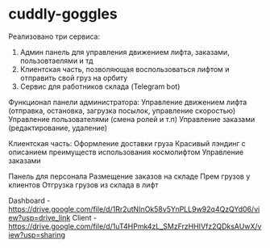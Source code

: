 # cuddly-goggles
Реализовано три сервиса:
1. Админ панель для управления движением лифта, заказами, пользовтаелями и тд
2. Клиентская часть, позволяющая воспользоваться лифтом и отправить свой груз на орбиту
3. Сервис для работников склада (Telegram bot)

Функционал панели администратора:
Управление движением лифта (отправка, остановка, загрузка посылок, управление скоростью)
Управление пользователями (смена ролей и т.п)
Управление заказами (редактирование, удаление)

Клиентская часть:
Оформление доставки груза
Красивый лэндинг с описанием преимуществ использования космолифтом
Управление заказами

Панель для персонала
Размещение заказов на складе
Прем грузов у клиентов
Отгрузка грузов из склада в лифт

Dashboard - https://drive.google.com/file/d/1Rr2utNInOk58v5YnPLL9w92q4QzQYd06/view?usp=drive_link
Client - https://drive.google.com/file/d/1uT4HPmk4zL_SMzFrzHHIVfz2QDksAUwX/view?usp=sharing
